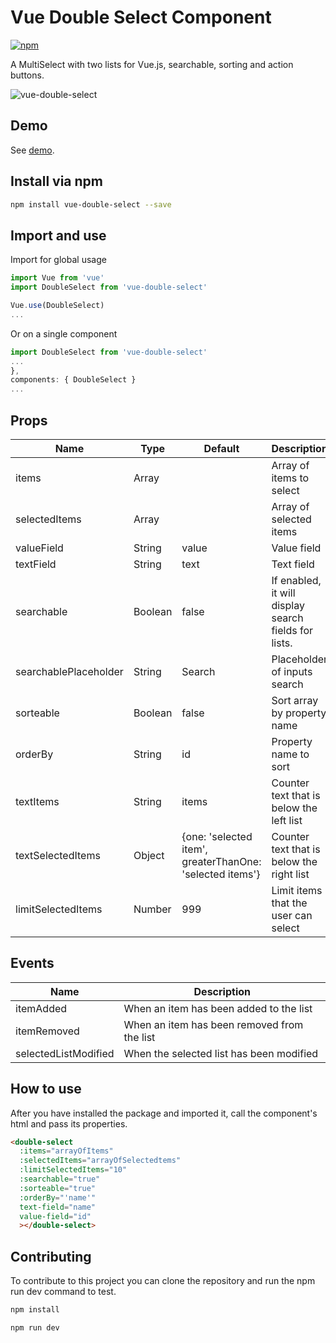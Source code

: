 # Vue Double Select Component

[![npm](https://img.shields.io/npm/v/vue-double-select.svg)](https://www.npmjs.com/package/vue-double-select)

A MultiSelect with two lists for Vue.js, searchable, sorting and action buttons.

![vue-double-select](https://i.imgur.com/g1mSkm7.png)

## Demo

See [demo](http://viniciussvl.github.io/vue-double-select/example).

## Install via npm

```bash
npm install vue-double-select --save
```

## Import and use

Import for global usage
```javascript
import Vue from 'vue'
import DoubleSelect from 'vue-double-select'

Vue.use(DoubleSelect)
...
```

Or on a single component
```javascript
import DoubleSelect from 'vue-double-select'
...
},
components: { DoubleSelect }
...
```

## Props

| Name                    | Type             | Default         | Description                                                              |
|-------------------------|------------------|-----------------|--------------------------------------------------------------------------|
| items                    | Array           | | Array of items to select                                               |
| selectedItems           | Array |              | Array of selected items  |
| valueField           | String | value             | Value field |
| textField           | String | text             | Text field |
| searchable           | Boolean | false             | If enabled, it will display search fields for lists. |
| searchablePlaceholder | String | Search | Placeholder of inputs search
| sorteable | Boolean | false | Sort array by property name
| orderBy | String | id | Property name to sort
| textItems | String | items | Counter text that is below the left list
| textSelectedItems | Object | {one: 'selected item', greaterThanOne: 'selected items'} | Counter text that is below the right list
| limitSelectedItems | Number | 999 | Limit items that the user can select

## Events

| Name                   | Description                                                              |
|------------------------|--------------------------------------------------------------------------|
| itemAdded              | When an item has been added to the list  |
| itemRemoved            | When an item has been removed from the list  |
| selectedListModified   | When the selected list has been modified  |


## How to use


After you have installed the package and imported it, call the component's html and pass its properties.

```html
<double-select
  :items="arrayOfItems"
  :selectedItems="arrayOfSelectedtems"
  :limitSelectedItems="10"
  :searchable="true"
  :sorteable="true"
  :orderBy="'name'"
  text-field="name"
  value-field="id"
  ></double-select>
```

## Contributing

To contribute to this project you can clone the repository and run the npm run dev command to test.

```javascript
npm install

npm run dev
```